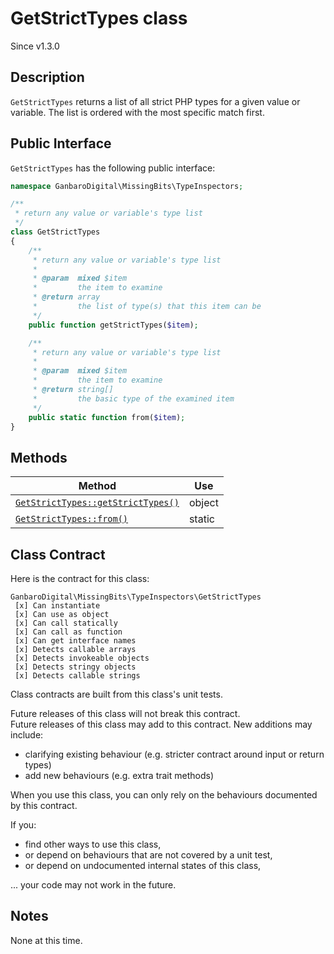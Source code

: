 # GetStrictTypes class

<div class="callout info">
Since v1.3.0
</div>

## Description

`GetStrictTypes` returns a list of all strict PHP types for a given value or variable. The list is ordered with the most specific match first.

## Public Interface

`GetStrictTypes` has the following public interface:

```php
namespace GanbaroDigital\MissingBits\TypeInspectors;

/**
 * return any value or variable's type list
 */
class GetStrictTypes
{
    /**
     * return any value or variable's type list
     *
     * @param  mixed $item
     *         the item to examine
     * @return array
     *         the list of type(s) that this item can be
     */
    public function getStrictTypes($item);

    /**
     * return any value or variable's type list
     *
     * @param  mixed $item
     *         the item to examine
     * @return string[]
     *         the basic type of the examined item
     */
    public static function from($item);
}
```

## Methods

Method | Use
-------|----
[`GetStrictTypes::getStrictTypes()`](GetStrictTypes.getStrictTypes.html) | object
[`GetStrictTypes::from()`](GetStrictTypes.from.html) | static

## Class Contract

Here is the contract for this class:

    GanbaroDigital\MissingBits\TypeInspectors\GetStrictTypes
     [x] Can instantiate
     [x] Can use as object
     [x] Can call statically
     [x] Can call as function
     [x] Can get interface names
     [x] Detects callable arrays
     [x] Detects invokeable objects
     [x] Detects stringy objects
     [x] Detects callable strings

Class contracts are built from this class's unit tests.

<div class="callout success">
Future releases of this class will not break this contract.
</div>

<div class="callout info" markdown="1">
Future releases of this class may add to this contract. New additions may include:

* clarifying existing behaviour (e.g. stricter contract around input or return types)
* add new behaviours (e.g. extra trait methods)
</div>

<div class="callout warning" markdown="1">
When you use this class, you can only rely on the behaviours documented by this contract.

If you:

* find other ways to use this class,
* or depend on behaviours that are not covered by a unit test,
* or depend on undocumented internal states of this class,

... your code may not work in the future.
</div>

## Notes

None at this time.
